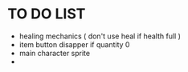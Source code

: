 # TO DO LIST

* healing mechanics ( don't use heal if health full ) <br>
* item button disapper if quantity 0
* main character sprite
* 
